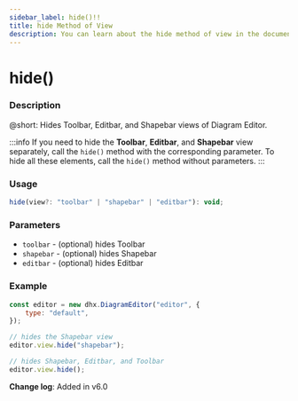 ```yaml
---
sidebar_label: hide()!!
title: hide Method of View
description: You can learn about the hide method of view in the documentation of the DHTMLX JavaScript Diagram library. Browse developer guides and API reference, try out code examples and live demos, and download a free 30-day evaluation version of DHTMLX Diagram.
---
```


# hide()

### Description

@short: Hides Toolbar, Editbar, and Shapebar views of Diagram Editor.

:::info
If you need to hide the **Toolbar**, **Editbar**, and **Shapebar** view separately, call the `hide()` method with the corresponding parameter. To hide all these elements, call the `hide()` method without parameters.
:::

### Usage

~~~js
hide(view?: "toolbar" | "shapebar" | "editbar"): void;
~~~

### Parameters

- `toolbar` - (optional) hides Toolbar
- `shapebar` - (optional) hides Shapebar
- `editbar` - (optional) hides Editbar

### Example

~~~js {5-6,8-9}
const editor = new dhx.DiagramEditor("editor", {
    type: "default",
});

// hides the Shapebar view
editor.view.hide("shapebar"); 

// hides Shapebar, Editbar, and Toolbar
editor.view.hide();
~~~

**Change log**: Added in v6.0
